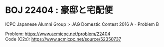 # BOJ 22404 : 豪邸と宅配便  
ICPC Japanese Alumni Group > JAG Domestic Contest 2016 A - Problem B  
  
Problem: https://www.acmicpc.net/problem/22404  
Code (C2x): https://www.acmicpc.net/source/52350737  
